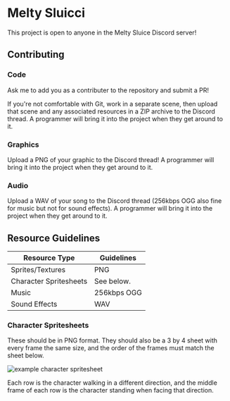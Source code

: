 # Melty Sluicci

This project is open to anyone in the Melty Sluice Discord server!



## Contributing

### Code

Ask me to add you as a contributer to the repository and submit a PR!

If you're not comfortable with Git, work in a separate scene, then upload that scene and any associated resources in a ZIP archive to the Discord thread. A programmer will bring it into the project when they get around to it.


### Graphics

Upload a PNG of your graphic to the Discord thread! A programmer will bring it into the project when they get around to it.


### Audio

Upload a WAV of your song to the Discord thread (256kbps OGG also fine for music but not for sound effects). A programmer will bring it into the project when they get around to it.



## Resource Guidelines

| Resource Type          | Guidelines  |
|------------------------|-------------|
| Sprites/Textures       | PNG         |
| Character Spritesheets | See below.  |
| Music                  | 256kbps OGG |
| Sound Effects          | WAV         |

### Character Spritesheets

These should be in PNG format. They should also be a 3 by 4 sheet with every frame the same size, and the order of the frames must match the sheet below.

![example character spritesheet](textures/player.png)

Each row is the character walking in a different direction, and the middle frame of each row is the character standing when facing that direction.

